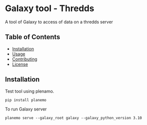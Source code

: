 # Galaxy tool - Thredds 

A tool of Galaxy to access of data on a thredds server

## Table of Contents

- [Installation](#installation)
- [Usage](#usage)
- [Contributing](#contributing)
- [License](#license)

## Installation
Test tool using plenamo.
```
pip install planemo
```
To run Galaxy server 
```
planemo serve --galaxy_root galaxy --galaxy_python_version 3.10
```

